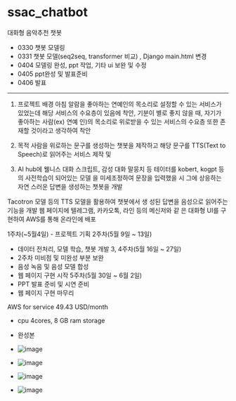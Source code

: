 # ssac_chatbot
대화형 음악추천 챗봇

- 0330 챗봇 모델링
- 0331 챗봇 모델(seq2seq, transformer 비교) , Django main.html 변경
- 0404 모델링 완성, ppt 작업, 기타 ui 보완 및 수정
- 0405 ppt완성 및 발표준비
- 0406 발표
- ------------------------------------------------------------------------------------------
1. 프로젝트 배경
아침 알람을 좋아하는 연예인의 목소리로 설정할 수 있는
서비스가 있었는데 해당 서비스의 수요층이 있음에 착안, 기분이 별로 좋지 않을 때, 자기가 좋아하는 사람(ex) 연예
인)의 목소리로 위로받을 수 있는 서비스의 수요층 또한
존재할 것이라고 생각하여 착안

2. 목적
사람을 위로하는 문구를 생성하는 챗봇을 제작하고 해당
문구를 TTS(Text to Speech)로 읽어주는 서비스 제작 및

3. AI hub에 웰니스 대화 스크립트, 감성 대화 말뭉치 등
테이터를 kobert, kogpt 등의 사전학습이 되어있는 모델
을 미세조정하여 문장을 입력했을 시 그에 상응하는 자연
스러운 답변을 생성하는 챗봇을 개발

Tacotron 모델 등의 TTS 모델을 활용하여 챗봇에서 생
성된 답변을 음성으로 읽어주는 기능을 개발
웹 페이지에 텔레그램, 카카오톡, 라인 등의 메신저와 같
은 대화형 UI를 구현하여 AWS를 통해 온라인에 배포


1주차(~5월4일) - 프로젝트 기획
2주차(5월 9일 ~ 13일)
- 데이터 전처리, 모델 학습, 챗봇 개발
3, 4주차(5월 16일 ~ 27일)
- 2주차 미비점 및 미완성 부분 보완
- 음성 녹음 및 음성 모델 합성
- 웹 페이지 구현 시작
5주차(5월 30일 ~ 6월 2일)
- PPT 발표 준비 및 시연 준비
- 웹 페이지 구현 마무리

AWS for service 49.43 USD/month
- cpu 4cores, 8 GB ram storage

- 완성본
-  ![image](https://github.com/user-attachments/assets/9c99e041-ff90-4d07-b5f7-a309ee2c4349)
- ![image](https://github.com/user-attachments/assets/8ec02147-d48d-4829-aba8-f034f6e49c73)
- ![image](https://github.com/user-attachments/assets/0c79ba29-8b1f-47da-8c1a-a4a0aa7634f6)
- ![image](https://github.com/user-attachments/assets/c4b8b050-313a-45ef-8b28-eeea82e7a71e)
  
